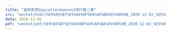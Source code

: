 ```yaml
---
title: "冒刺影院GaycationSeason2同行第二季"
src: "wechat/html/%E9%85%B7%E5%84%BF%E8%AE%BA%E5%9D%9B_2020-12-02_%E5%86%92%E5%88%BA%E5%BD%B1%E9%99%A2GaycationSeason2%E5%90%8C%E8%A1%8C%E7%AC%AC%E4%BA%8C%E5%AD%A3.html"
date: 2020-12-02
pdf: "wechat/pdf/%E9%85%B7%E5%84%BF%E8%AE%BA%E5%9D%9B_2020-12-02_%E5%86%92%E5%88%BA%E5%BD%B1%E9%99%A2GaycationSeason2%E5%90%8C%E8%A1%8C%E7%AC%AC%E4%BA%8C%E5%AD%A3.pdf"
---
```

